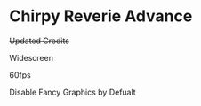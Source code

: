 # Chirpy Reverie Advance

~~Updated Credits~~

Widescreen

60fps

Disable Fancy Graphics by Defualt
